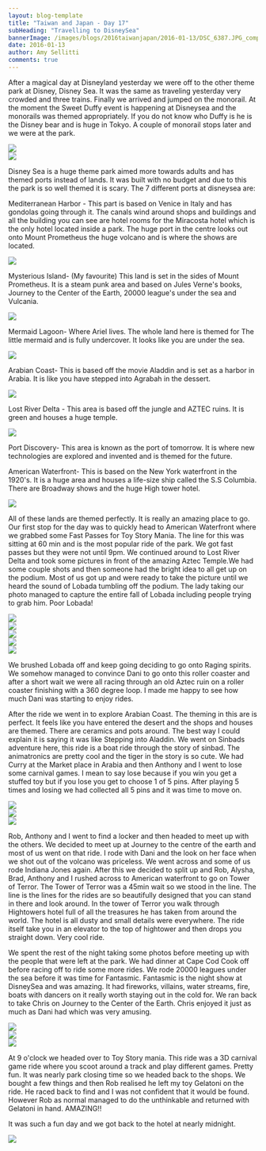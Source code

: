 ```yaml
---
layout: blog-template
title: "Taiwan and Japan - Day 17"
subHeading: "Travelling to DisneySea"
bannerImage: /images/blogs/2016taiwanjapan/2016-01-13/DSC_6387.JPG_compressed.JPEG
date: 2016-01-13
author: Amy Sellitti
comments: true
---
```


After a magical day at Disneyland yesterday we were off to the other theme park at Disney, Disney Sea. It was the same as traveling yesterday very crowded and three trains. Finally we arrived and jumped on the monorail. At the moment the Sweet Duffy event is happening at Disneysea and the monorails was themed appropriately. If you do not know who Duffy is he is the Disney bear and is huge in Tokyo. A couple of monorail stops later and we were at the park.

<div class="center-image"><img src="/images/blogs/2016taiwanjapan/2016-01-13/20160113_100243.jpg_compressed.JPEG" /></div>
<div class="center-image"><img src="/images/blogs/2016taiwanjapan/2016-01-13/DSC_1727.JPG_compressed.JPEG" /></div>

Disney Sea is a huge theme park aimed more towards adults and has themed ports instead of lands. It was built with no budget and due to this the park is so well themed it is scary. The 7 different ports at disneysea are:

Mediterranean Harbor - This part is based on Venice in Italy and has gondolas going through it. The canals wind around shops and buildings and all the building you can see are hotel rooms for the Miracosta hotel which is the only hotel located inside a park. The huge port in the centre looks out onto Mount Prometheus the huge volcano and is where the shows are located.

<div class="center-image"><img src="/images/blogs/2016taiwanjapan/2016-01-13/DSC_1879.JPG_compressed.JPEG" /></div>

Mysterious Island- (My favourite) This land is set in the sides of Mount Prometheus. It is a steam punk area and based on Jules Verne's books, Journey to the Center of the Earth, 20000 league's under the sea and Vulcania.

<div class="center-image"><img src="/images/blogs/2016taiwanjapan/2016-01-13/IMG_20160113_141119.jpg_compressed.JPEG" /></div>

Mermaid Lagoon- Where Ariel lives. The whole land here is themed for The little mermaid and is fully undercover. It looks like you are under the sea.

<div class="center-image"><img src="/images/blogs/2016taiwanjapan/2016-01-13/20160113_135113.jpg_compressed.JPEG" /></div>

Arabian Coast- This is based off the movie Aladdin and is set as a harbor in Arabia. It is like you have stepped into Agrabah in the dessert.

<div class="center-image"><img src="/images/blogs/2016taiwanjapan/2016-01-13/IMG_20160113_134025.jpg_compressed.JPEG" /></div>

Lost River Delta - This area is based off the jungle and AZTEC ruins. It is green and houses a huge temple.

<div class="center-image"><img src="/images/blogs/2016taiwanjapan/2016-01-13/DSC_6273.JPG_compressed.JPEG" /></div>

Port Discovery- This area is known as the port of tomorrow. It is where new technologies are explored and invented and is themed for the future.

American Waterfront- This is based on the New York waterfront in the 1920's. It is a huge area and houses a life-size ship called the S.S Columbia. There are Broadway shows and the huge High tower hotel.

<div class="center-image"><img src="/images/blogs/2016taiwanjapan/2016-01-13/P1010439.jpg_compressed.JPEG" /></div>

All of these lands are themed perfectly. It is really an amazing place to go. Our first stop for the day was to quickly head to American Waterfront where we grabbed some Fast Passes for Toy Story Mania. The line for this was sitting at 60 min and is the most popular ride of the park. We got fast passes but they were not until 9pm. We continued around to Lost River Delta and took some pictures in front of the amazing Aztec Temple.We had some couple shots and then someone had the bright idea to all get up on the podium. Most of us got up and were ready to take the picture until we heard the sound of Lobada tumbling off the podium. The lady taking our photo managed to capture the entire fall of Lobada including people trying to grab him. Poor Lobada!

<div class="center-image"><img src="/images/blogs/2016taiwanjapan/2016-01-13/IMG_4294.JPG_compressed.JPEG" /></div>
<div class="center-image"><img src="/images/blogs/2016taiwanjapan/2016-01-13/IMG_4295.JPG_compressed.JPEG" /></div>
<div class="center-image"><img src="/images/blogs/2016taiwanjapan/2016-01-13/IMG_4301.JPG_compressed.JPEG" /></div>
<div class="center-image"><img src="/images/blogs/2016taiwanjapan/2016-01-13/IMG_4308.JPG_compressed.JPEG" /></div>
<div class="center-image"><img src="/images/blogs/2016taiwanjapan/2016-01-13/IMG_4332.JPG_compressed.JPEG" /></div>

We brushed Lobada off and keep going deciding to go onto Raging spirits. We somehow managed to convince Dani to go onto this roller coaster and after a short wait we were all racing through an old Aztec ruin on a roller coaster finishing with a 360 degree loop. I made me happy to see how much Dani was starting to enjoy rides.

After the ride we went in to explore Arabian Coast. The theming in this are is perfect. It feels like you have entered the desert and the shops and houses are themed. There are ceramics and pots around. The best way I could explain it is saying it was like Stepping into Aladdin. We went on Sinbads adventure here, this ride is a boat ride through the story of sinbad. The animatronics are pretty cool and the tiger in the story is so cute. We had Curry at the Market place in Arabia and then Anthony and I went to lose some carnival games. I mean to say lose because if you win you get a stuffed toy but if you lose you get to choose 1 of 5 pins. After playing 5 times and losing we had collected all 5 pins and it was time to move on.

<div class="center-image"><img src="/images/blogs/2016taiwanjapan/2016-01-13/IMG_20160113_134017.jpg_compressed.JPEG" /></div>
<div class="center-image"><img src="/images/blogs/2016taiwanjapan/2016-01-13/IMG_4344.JPG_compressed.JPEG" /></div>
<div class="center-image"><img src="/images/blogs/2016taiwanjapan/2016-01-13/IMG_4357.JPG_compressed.JPEG" /></div>

Rob, Anthony and I went to find a locker and then headed to meet up with the others. We decided to meet up at Journey to the centre of the earth and most of us went on that ride. I rode with Dani and the look on her face when we shot out of the volcano was priceless. We went across and some of us rode Indiana Jones again. After this we decided to split up and Rob, Alysha, Brad, Anthony and I rushed across to American waterfront to go on Tower of Terror. The Tower of Terror was a 45min wait so we stood in the line. The line is the lines for the rides are so beautifully designed that you can stand in there and look around. In the tower of Terror you walk through Hightowers hotel full of all the treasures he has taken from around the world. The hotel is all dusty and small details were everywhere. The ride itself take you in an elevator to the top of hightower and then drops you straight down. Very cool ride.

We spent the rest of the night taking some photos before meeting up with the people that were left at the park. We had dinner at Cape Cod Cook off before racing off to ride some more rides. We rode 20000 leagues under the sea before it was time for Fantasmic. Fantasmic is the night show at DisneySea and was amazing. It had fireworks, villains, water streams, fire, boats with dancers on it really worth staying out in the cold for. We ran back to take Chris on Journey to the Center of the Earth. Chris enjoyed it just as much as Dani had which was very amusing.

<div class="center-image"><img src="/images/blogs/2016taiwanjapan/2016-01-13/IMG_4361.JPG_compressed.JPEG" /></div>
<div class="center-image"><img src="/images/blogs/2016taiwanjapan/2016-01-13/20160113_190541.jpg_compressed.JPEG" /></div>
<div class="center-image"><img src="/images/blogs/2016taiwanjapan/2016-01-13/20160113_193016.jpg_compressed.JPEG" /></div>

At 9 o'clock we headed over to Toy Story mania. This ride was a 3D carnival game ride where you scoot around a track and play different games. Pretty fun. It was nearly park closing time so we headed back to the shops. We bought a few things and then Rob realised he left my toy Gelatoni on the ride. He raced back to find and I was not confident that it would be found. However Rob as normal managed to do the unthinkable and returned with Gelatoni in hand. AMAZING!!

It was such a fun day and we got back to the hotel at nearly midnight.

<div class="center-image"><img src="/images/blogs/2016taiwanjapan/2016-01-13/DSC_6387.JPG_compressed.JPEG" /></div>
